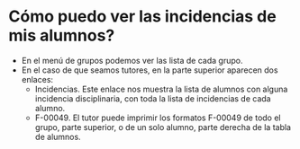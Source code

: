 # Cómo puedo ver las incidencias de mis alumnos?

- En el menú de grupos podemos ver las lista de cada grupo.
- En el caso de que seamos tutores, en la parte superior aparecen dos enlaces:
    - Incidencias. Este enlace nos muestra la lista de alumnos con alguna incidencia disciplinaria, con toda la lista de incidencias de cada alumno.
    - F-00049. El tutor puede imprimir los formatos F-00049 de todo el grupo, parte superior, o de un solo alumno, parte derecha de la tabla de alumnos.